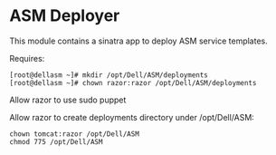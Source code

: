 ASM Deployer
============

This module contains a sinatra app to deploy ASM service templates.

Requires:

    [root@dellasm ~]# mkdir /opt/Dell/ASM/deployments
    [root@dellasm ~]# chown razor:razor /opt/Dell/ASM/deployments

Allow razor to use sudo puppet

Allow razor to create deployments directory under /opt/Dell/ASM:

    chown tomcat:razor /opt/Dell/ASM
    chmod 775 /opt/Dell/ASM
